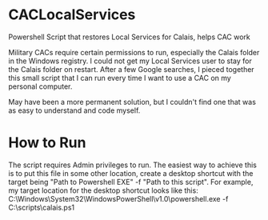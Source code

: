 # CACLocalServices
Powershell Script that restores Local Services for Calais, helps CAC work

Military CACs require certain permissions to run, especially the Calais folder in the Windows registry. I could not get my Local Services user to stay for the Calais folder on restart. After a few Google searches, I pieced together this small script that I can run every time I want to use a CAC on my personal computer. 

May have been a more permanent solution, but I couldn't find one that was as easy to understand and code myself. 

# How to Run
The script requires Admin privileges to run. The easiest way to achieve this is to put this file in some other location, create a desktop shortcut with the target being "Path to Powershell EXE" -f "Path to this script". For example, my target location for the desktop shortcut looks like this:  C:\Windows\System32\WindowsPowerShell\v1.0\powershell.exe -f C:\scripts\calais.ps1

